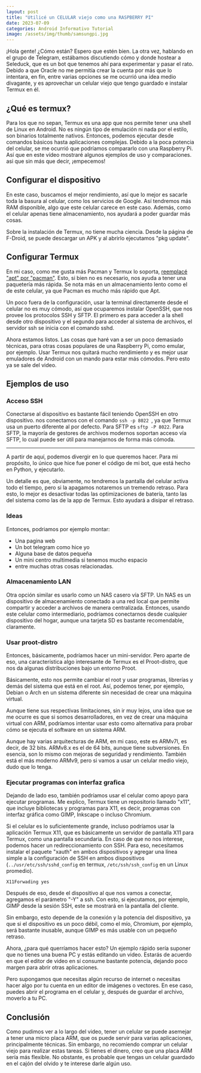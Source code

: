 ```yaml
---
layout: post
title: "Utilicé un CELULAR viejo como una RASPBERRY PI"
date: 2023-07-09
categories: Android Informativo Tutorial
image: /assets/img/thumb/samsungpi.jpg
---
```


¡Hola gente! ¿Cómo están? Espero que estén bien. La otra vez, hablando en el grupo de Telegram,
estábamos discutiendo cómo y donde hostear a Seleduck, que es un bot que tenemos ahí para experimentar y pasar el rato. Debido a que Oracle no me permitía crear la cuenta por más que lo intentara, en fin, entre varias opciones se me ocurrió una idea medio divagante, y es aprovechar un celular viejo que tengo guardado e instalar Termux en él.

## ¿Qué es termux?

Para los que no sepan, Termux es una app que nos permite tener una shell de Linux en Android. No es ningún tipo de emulación ni nada por el estilo, son binarios totalmente nativos. Entonces, podemos ejecutar desde comandos básicos hasta aplicaciones complejas. Debido a la poca potencia del celular, se me ocurrió que podríamos compararlo con una Raspberry Pi. Así que en este vídeo mostraré algunos ejemplos de uso y comparaciones. asi que sin más que decir, ¡empecemos!

## Configurar el dispositivo

En este caso, buscamos el mejor rendimiento, así que lo mejor es sacarle toda la basura al celular, como los servicios de Google. Así tendremos más RAM disponible, algo que este celular carece en este caso. Además, como el celular apenas tiene almacenamiento, nos ayudará a poder guardar más cosas. 

Sobre la instalación de Termux, no tiene mucha ciencia. Desde la página de F-Droid, se puede descargar un APK y al abrirlo ejecutamos "pkg update". 

## Configurar Termux

En mi caso, como me gusta más Pacman y Termux lo soporta, [reemplacé "apt" por "pacman"](https://.com/termux-reemplazar-dpkg-apt-por-pacman/). Esto, si bien no es necesario, nos ayuda a tener una paquetería más rápida. Se nota más en un almacenamiento lento como el de este celular, ya que Pacman es mucho más rápido que Apt.

Un poco fuera de la configuración, usar la terminal directamente desde el celular no es muy cómodo, así que ocuparemos instalar OpenSSH, que nos provee los protocolos SSH y SFTP. El primero es para acceder a la shell desde otro dispositivo y el segundo para acceder al sistema de archivos, el servidor ssh se inicia con el comando sshd.

Ahora estamos listos. Las cosas que haré van a ser un poco demasiado técnicas, para otras cosas populares de una Raspberry Pi, como emular, por ejemplo. Usar Termux nos quitará mucho rendimiento y es mejor usar emuladores de Android con un mando para estar más cómodos. Pero esto ya se sale del video.

## Ejemplos de uso

### Acceso SSH

Conectarse al dispositivo es bastante fácil teniendo OpenSSH en otro dispositivo. nos conectamos con el comando `ssh -p 8022 `, ya que Termux usa un puerto diferente al por defecto. Para SFTP es `sftp -P 8022`. Para SFTP, la mayoría de gestores de archivos modernos soportan acceso vía SFTP, lo cual puede ser útil para manejarnos de forma más cómoda.

---

A partir de aquí, podemos divergir en lo que queremos hacer. Para mi propósito, lo único que hice fue poner el código de mi bot, que está hecho en Python, y ejecutarlo.

Un detalle es que, obviamente, no tendremos la pantalla del celular activa todo el tiempo, pero si la apagamos notaremos un tremendo retraso. Para esto, lo mejor es desactivar todas las optimizaciones de batería, tanto las del sistema como las de la app de Termux. Esto ayudará a disipar el retraso.

### Ideas
Entonces, podriamos por ejemplo montar:
- Una pagina web
- Un bot telegram como hice yo
- Alguna base de datos pequeña
- Un mini centro multimedia si tenemos mucho espacio
- entre muchas otras cosas relacionadas.

### Almacenamiento LAN

Otra opción similar es usarlo como un NAS casero vía SFTP. Un NAS es un dispositivo de almacenamiento conectado a una red local que permite compartir y acceder a archivos de manera centralizada. Entonces, usando este celular como intermediario, podríamos conectarnos desde cualquier dispositivo del hogar, aunque una tarjeta SD es bastante recomendable, claramente.

### Usar proot-distro

Entonces, básicamente, podríamos hacer un mini-servidor. Pero aparte de eso, una característica algo interesante de Termux es el Proot-distro, que nos da algunas distribuciones bajo un entorno Proot.

Básicamente, esto nos permite cambiar el root y usar programas, librerías y demás del sistema que está en el root. Así, podemos tener, por ejemplo, Debian o Arch en un sistema diferente sin necesidad de crear una máquina virtual.

Aunque tiene sus respectivas limitaciones, sin ir muy lejos, una idea que se me ocurre es que si somos desarrolladores, en vez de crear una máquina virtual con ARM, podríamos intentar usar esto como alternativa para probar cómo se ejecuta el software en un sistema ARM.

Aunque hay varias arquitecturas de ARM, en mi caso, este es ARMv7l, es decir, de 32 bits. ARMv8.x es el de 64 bits, aunque tiene subversiones. En esencia, son lo mismo con mejoras de seguridad y rendimiento. También está el más moderno ARMv9, pero si vamos a usar un celular medio viejo, dudo que lo tenga.

### Ejecutar programas con interfaz grafica

Dejando de lado eso, también podríamos usar el celular como apoyo para ejecutar programas. Me explico, Termux tiene un repositorio llamado "x11", que incluye bibliotecas y programas para X11, es decir, programas con interfaz gráfica como GIMP, Inkscape o incluso Chromium.

Si el celular es lo suficientemente grande, incluso podríamos usar la aplicación Termux X11, que es básicamente un servidor de pantalla X11 para Termux, como una pantalla secundaria. En caso de que no nos interese, podemos hacer un redireccionamiento con SSH. Para eso, necesitamos instalar el paquete "xauth" en ambos dispositivos y agregar una línea simple a la configuración de SSH en ambos dispositivos (`../usr/etc/ssh/sshd_config` en termux, `/etc/ssh/ssh_config` en un Linux promedio).

```
X11Forwading yes
```

Después de eso, desde el dispositivo al que nos vamos a conectar, agregamos el parámetro "-Y" a ssh. Con esto, si ejecutamos, por ejemplo, GIMP desde la sesión SSH, este se mostrará en la pantalla del cliente.

Sin embargo, esto depende de la conexión y la potencia del dispositivo, ya que si el dispositivo es un poco débil, como el mío, Chromium, por ejemplo, será bastante inusable, aunque GIMP es más usable con un pequeño
retraso.

Ahora, ¿para qué querríamos hacer esto? Un ejemplo rápido sería suponer que no tienes una buena PC y estás editando un video. Estarás de acuerdo en que el editor de video en sí consume bastante potencia, dejando poco margen para abrir otras aplicaciones.

Pero supongamos que necesitas algún recurso de internet o necesitas hacer algo por tu cuenta en un editor de imágenes o vectores. En ese caso, puedes abrir el programa en el celular y, después de guardar el archivo, moverlo a tu PC.

## Conclusión

Como pudimos ver a lo largo del video, tener un celular se puede asemejar a tener una micro placa ARM, que os puede servir para varias aplicaciones, principalmente técnicas. Sin embargo, no recomiendo comprar un celular
viejo para realizar estas tareas. Si tienes el dinero, creo que una placa ARM sería más flexible. No obstante, es probable que tengas un celular guardado en el cajón del olvido y te interese darle algún uso.